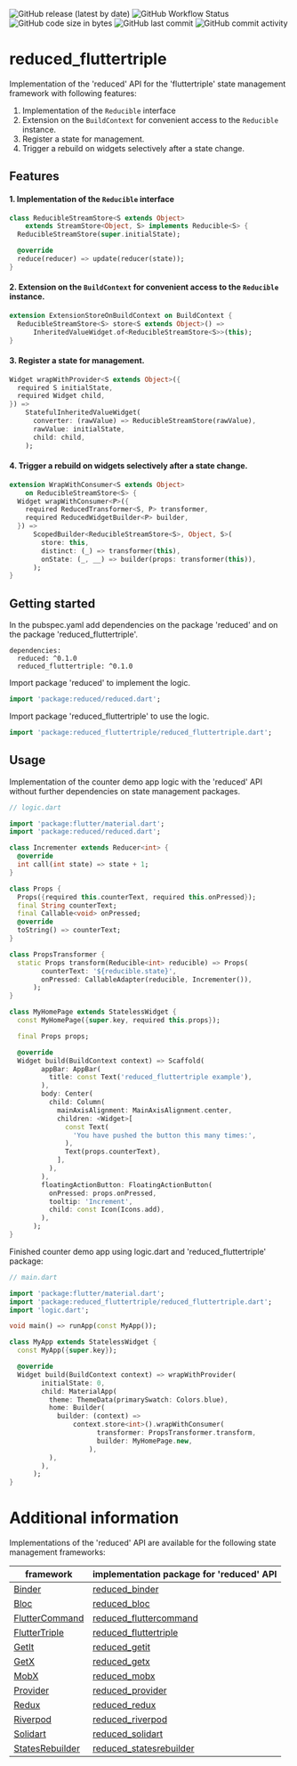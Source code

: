 ![GitHub release (latest by date)](https://img.shields.io/github/v/release/partmaster/reduced_fluttertriple)
![GitHub Workflow Status](https://img.shields.io/github/actions/workflow/status/partmaster/reduced_fluttertriple/dart.yml)
![GitHub code size in bytes](https://img.shields.io/github/languages/code-size/partmaster/reduced_fluttertriple)
![GitHub last commit](https://img.shields.io/github/last-commit/partmaster/reduced_fluttertriple)
![GitHub commit activity](https://img.shields.io/github/commit-activity/m/partmaster/reduced_fluttertriple)
# reduced_fluttertriple

Implementation of the 'reduced' API for the 'fluttertriple' state management framework with following features:

1. Implementation of the ```Reducible``` interface 
2. Extension on the ```BuildContext``` for convenient access to the  ```Reducible``` instance.
3. Register a state for management.
4. Trigger a rebuild on widgets selectively after a state change.

## Features

#### 1. Implementation of the ```Reducible``` interface 

```dart
class ReducibleStreamStore<S extends Object>
    extends StreamStore<Object, S> implements Reducible<S> {
  ReducibleStreamStore(super.initialState);

  @override
  reduce(reducer) => update(reducer(state));
}
```

#### 2. Extension on the ```BuildContext``` for convenient access to the  ```Reducible``` instance.

```dart
extension ExtensionStoreOnBuildContext on BuildContext {
  ReducibleStreamStore<S> store<S extends Object>() =>
      InheritedValueWidget.of<ReducibleStreamStore<S>>(this);
}
```

#### 3. Register a state for management.

```dart
Widget wrapWithProvider<S extends Object>({
  required S initialState,
  required Widget child,
}) =>
    StatefulInheritedValueWidget(
      converter: (rawValue) => ReducibleStreamStore(rawValue),
      rawValue: initialState,
      child: child,
    );
```

#### 4. Trigger a rebuild on widgets selectively after a state change.

```dart
extension WrapWithConsumer<S extends Object>
    on ReducibleStreamStore<S> {
  Widget wrapWithConsumer<P>({
    required ReducedTransformer<S, P> transformer,
    required ReducedWidgetBuilder<P> builder,
  }) =>
      ScopedBuilder<ReducibleStreamStore<S>, Object, S>(
        store: this,
        distinct: (_) => transformer(this),
        onState: (_, __) => builder(props: transformer(this)),
      );
}
```

## Getting started

In the pubspec.yaml add dependencies on the package 'reduced' and on the package  'reduced_fluttertriple'.

```
dependencies:
  reduced: ^0.1.0
  reduced_fluttertriple: ^0.1.0
```

Import package 'reduced' to implement the logic.

```dart
import 'package:reduced/reduced.dart';
```

Import package 'reduced_fluttertriple' to use the logic.

```dart
import 'package:reduced_fluttertriple/reduced_fluttertriple.dart';
```

## Usage

Implementation of the counter demo app logic with the 'reduced' API without further dependencies on state management packages.

```dart
// logic.dart

import 'package:flutter/material.dart';
import 'package:reduced/reduced.dart';

class Incrementer extends Reducer<int> {
  @override
  int call(int state) => state + 1;
}

class Props {
  Props({required this.counterText, required this.onPressed});
  final String counterText;
  final Callable<void> onPressed;
  @override
  toString() => counterText;
}

class PropsTransformer {
  static Props transform(Reducible<int> reducible) => Props(
        counterText: '${reducible.state}',
        onPressed: CallableAdapter(reducible, Incrementer()),
      );
}

class MyHomePage extends StatelessWidget {
  const MyHomePage({super.key, required this.props});

  final Props props;

  @override
  Widget build(BuildContext context) => Scaffold(
        appBar: AppBar(
          title: const Text('reduced_fluttertriple example'),
        ),
        body: Center(
          child: Column(
            mainAxisAlignment: MainAxisAlignment.center,
            children: <Widget>[
              const Text(
                'You have pushed the button this many times:',
              ),
              Text(props.counterText),
            ],
          ),
        ),
        floatingActionButton: FloatingActionButton(
          onPressed: props.onPressed,
          tooltip: 'Increment',
          child: const Icon(Icons.add),
        ),
      );
}
```

Finished counter demo app using logic.dart and 'reduced_fluttertriple' package:

```dart
// main.dart

import 'package:flutter/material.dart';
import 'package:reduced_fluttertriple/reduced_fluttertriple.dart';
import 'logic.dart';

void main() => runApp(const MyApp());

class MyApp extends StatelessWidget {
  const MyApp({super.key});

  @override
  Widget build(BuildContext context) => wrapWithProvider(
        initialState: 0,
        child: MaterialApp(
          theme: ThemeData(primarySwatch: Colors.blue),
          home: Builder(
            builder: (context) =>
                context.store<int>().wrapWithConsumer(
                      transformer: PropsTransformer.transform,
                      builder: MyHomePage.new,
                    ),
          ),
        ),
      );
}
```

# Additional information

Implementations of the 'reduced' API are available for the following state management frameworks:

|framework|implementation package for 'reduced' API|
|---|---|
|[Binder](https://pub.dev/packages/binder)|[reduced_binder](https://github.com/partmaster/reduced_binder)|
|[Bloc](https://bloclibrary.dev/#/)|[reduced_bloc](https://github.com/partmaster/reduced_bloc)|
|[FlutterCommand](https://pub.dev/packages/flutter_command)|[reduced_fluttercommand](https://github.com/partmaster/reduced_fluttercommand)|
|[FlutterTriple](https://pub.dev/packages/flutter_triple)|[reduced_fluttertriple](https://github.com/partmaster/reduced_fluttertriple)|
|[GetIt](https://pub.dev/packages/get_it)|[reduced_getit](https://github.com/partmaster/reduced_getit)|
|[GetX](https://pub.dev/packages/get)|[reduced_getx](https://github.com/partmaster/reduced_getx)|
|[MobX](https://pub.dev/packages/mobx)|[reduced_mobx](https://github.com/partmaster/reduced_mobx)|
|[Provider](https://pub.dev/packages/provider)|[reduced_provider](https://github.com/partmaster/reduced_provider)|
|[Redux](https://pub.dev/packages/redux)|[reduced_redux](https://github.com/partmaster/reduced_redux)|
|[Riverpod](https://riverpod.dev/)|[reduced_riverpod](https://github.com/partmaster/reduced_riverpod)|
|[Solidart](https://pub.dev/packages/solidart)|[reduced_solidart](https://github.com/partmaster/reduced_solidart)|
|[StatesRebuilder](https://pub.dev/packages/states_rebuilder)|[reduced_statesrebuilder](https://github.com/partmaster/reduced_statesrebuilder)|
